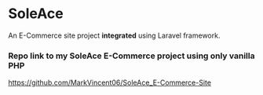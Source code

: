 # SoleAce
 An E-Commerce site project **integrated** using Laravel framework.

 ### Repo link to my SoleAce E-Commerce project using only vanilla PHP
 https://github.com/MarkVincent06/SoleAce_E-Commerce-Site
